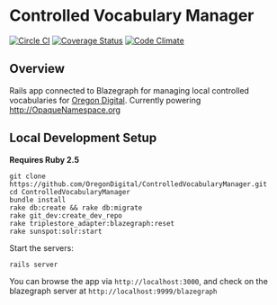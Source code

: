 Controlled Vocabulary Manager
=============================
[![Circle CI](https://circleci.com/gh/OregonDigital/ControlledVocabularyManager.svg?style=svg)](https://circleci.com/gh/OregonDigital/ControlledVocabularyManager)
[![Coverage Status](https://coveralls.io/repos/OregonDigital/ControlledVocabularyManager/badge.svg)](https://coveralls.io/r/OregonDigital/ControlledVocabularyManager)
[![Code Climate](https://codeclimate.com/github/OregonDigital/ControlledVocabularyManager/badges/gpa.svg)](https://codeclimate.com/github/OregonDigital/ControlledVocabularyManager)

Overview
-----
Rails app connected to Blazegraph for managing local controlled vocabularies for [Oregon Digital](http://oregondigital.org).
Currently powering http://OpaqueNamespace.org

Local Development Setup
-----

**Requires Ruby 2.5**

	git clone https://github.com/OregonDigital/ControlledVocabularyManager.git
	cd ControlledVocabularyManager
	bundle install
	rake db:create && rake db:migrate
	rake git_dev:create_dev_repo
	rake triplestore_adapter:blazegraph:reset
	rake sunspot:solr:start

Start the servers:

	rails server

You can browse the app via `http://localhost:3000`, and check on the blazegraph
server at `http://localhost:9999/blazegraph`
